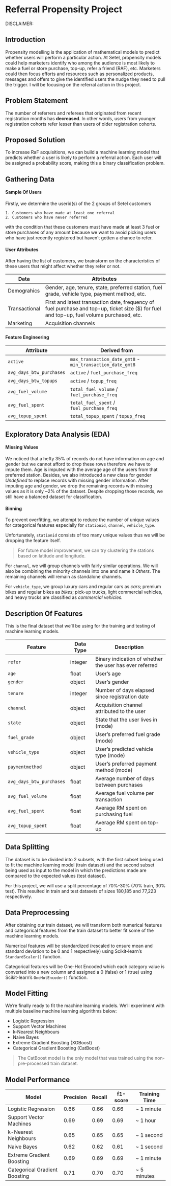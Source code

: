 
# Referral Propensity Project

DISCLAIMER:

## Introduction

Propensity modelling is the application of mathematical models to predict whether users will perform a particular action. 
At Setel, propensity models could help marketers identify who among the audience is most likely to make a fuel or store purchase, top-up, refer a friend (RAF), etc. 
Marketers could then focus efforts and resources such as personalized products, messages and offers to give the identified users the nudge they need to pull the trigger. 
I will be focusing on the referral action in this project.

## Problem Statement

The number of referrers and referees that originated from recent registration months has **decreased**. 
In other words, users from younger registration cohorts refer lesser than users of older registration cohorts.

## Proposed Solution

To increase RaF acquisitions, we can build a machine learning model that predicts whether a user is likely to perform a referral action. 
Each user will be assigned a probability score, making this a binary classification problem.

## Gathering Data

#### Sample Of Users

Firstly, we determine the userid(s) of the 2 groups of Setel customers

    1. Customers who have made at least one referral
    2. Customers who have never referred

with the condition that these customers must have made at least 3 fuel or store purchases of any amount 
because we want to avoid picking users who have just recently registered but haven’t gotten a chance to refer.

#### User Attributes

After having the list of customers, we brainstorm on the characteristics of these users that might affect whether they refer or not.

|Data|Attributes|
|---|---|
|Demograhics|Gender, age, tenure, state, preferred station, fuel grade, vehicle type, payment method, etc.|
|Transactional|First and latest transaction date, frequency of fuel purchase and top-up, ticket size ($) for fuel and top-up, fuel volume purchased, etc.|
|Marketing|Acquisition channels|

#### Feature Engineering

|Attribute|Derived from|
|---|---|
|`active`|`max_transaction_date_gmt8` - `min_transaction_date_gmt8`|
|`avg_days_btw_purchases`|`active` / `fuel_purchase_freq`|
|`avg_days_btw_topups`|`active` / `topup_freq`|
|`avg_fuel_volume`|`total_fuel_volume` / `fuel_purchase_freq`|
|`avg_fuel_spent`|`total_fuel_spent` / `fuel_purchase_freq`|
|`avg_topup_spent`|`total_topup_spent` / `topup_freq`|

## Exploratory Data Analysis (EDA)

#### Missing Values

We noticed that a hefty 35% of records do not have information on age and gender but we cannot afford to drop these rows therefore we have to impute them. 
Age is imputed with the average age of the users from that preferred station. 
Besides, we also introduced a new class for gender *Undefined* to replace records with missing gender information.
After imputing age and gender, we drop the remaining records with missing values as it is only ~2% of the dataset. 
Despite dropping those records, we still have a balanced dataset for classification.

#### Binning

To prevent overfitting, we attempt to reduce the number of unique values for categorical features especially for `stationid`, `channel`, `vehicle_type`.

Unfortunately, `stationid` consists of too many unique values thus we will be dropping the feature itself.

> For future model improvement, we can try clustering the stations based on latitude and longitude.

For `channel`, we will group channels with fairly similar operations. 
We will also be combining the minority channels into one and name it *Others*. 
The remaining channels will remain as standalone channels.

For `vehicle_type`, we group luxury cars and regular cars as *cars*; premium bikes and regular bikes as *bikes*; pick-up trucks, light commercial vehicles, and heavy trucks are classified as *commercial vehicles*.

## Description Of Features

This is the final dataset that we’ll be using for the training and testing of machine learning models.

|Feature|Data Type|Description|
|---|---|---|
|`refer`|integer|Binary indication of whether the user has ever referred|
|`age`|float|User’s age|
|`gender`|object|User’s gender|
|`tenure`|integer|Number of days elapsed since registration date|
|`channel`|object|Acquisition channel attributed to the user|
|`state`|object|State that the user lives in (mode)|
|`fuel_grade`|object|User’s preferred fuel grade (mode)|
|`vehicle_type`|object|User’s predicted vehicle type (mode)|
|`paymentmethod`|object|User’s preferred payment method (mode)|
|`avg_days_btw_purchases`|float|Average number of days between purchases|
|`avg_fuel_volume`|float|Average fuel volume per transaction|
|`avg_fuel_spent`|float|Average RM spent on purchasing fuel|
|`avg_topup_spent`|float|Average RM spent on top-up|


## Data Splitting

The dataset is to be divided into 2 subsets, with the first subset being used to fit the machine learning model (train dataset) and the second subset being used as input to the model 
in which the predictions made are compared to the expected values (test dataset).

For this project, we will use a split percentage of 70%-30% (70% train, 30% test). 
This resulted in train and test datasets of sizes 180,185 and 77,223 respectively.

## Data Preprocessing

After obtaining our train dataset, we will transform both numerical features and categorical features from the train dataset to better fit some of the machine learning models.

Numerical features will be standardized (rescaled to ensure mean and standard deviation to be 0 and 1 respectively) using Scikit-learn’s `StandardScaler()` function.

Categorical features will be One-Hot Encoded which each category value is converted into a new column and assigned a 0 (false) or 1 (true) using Scikit-learn’s `OneHotEncoder()` function.

## Model Fitting

We’re finally ready to fit the machine learning models. We’ll experiment with multiple baseline machine learning algorithms below:
* Logistic Regression
* Support Vector Machines
* k-Nearest Neighbours
* Naive Bayes
* Extreme Gradient Boosting (XGBoost)
* Categorical Gradient Boosting (CatBoost)
>  The CatBoost model is the only model that was trained using the non-pre-processed train dataset.

## Model Performance

|Model|Precision|Recall|f1-score|Training Time|
|---|---|---|---|---|
|Logistic Regression|0.66|0.66|0.66|~ 1 minute|
|Support Vector Machines|0.69|0.69|0.69|~ 1 hour|
|k-Nearest Neighbours|0.65|0.65|0.65|~ 1 second|
|Naive Bayes|0.62|0.62|0.61|~ 1 second|
|Extreme Gradient Boosting|0.69|0.69|0.69|~ 1 minute|
|Categorical Gradient Boosting|0.71|0.70|0.70|~ 5 minutes|

